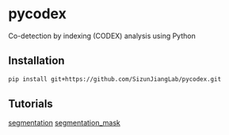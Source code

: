 # pycodex

Co-detection by indexing (CODEX) analysis using Python

## Installation

```sh
pip install git+https://github.com/SizunJiangLab/pycodex.git
```

## Tutorials

[segmentation](./notebooks/segmentation.ipynb)
[segmentation_mask](./notebooks/segmentation_mask.ipynb)
